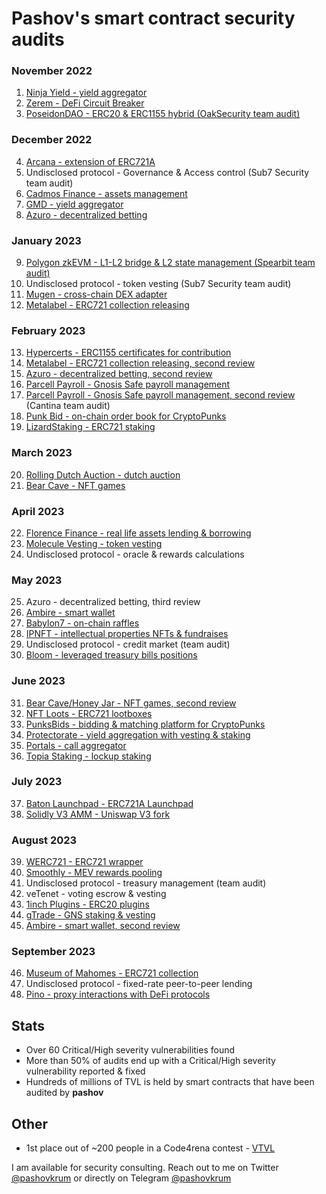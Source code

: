 # Pashov's smart contract security audits

### November 2022

1. [Ninja Yield - yield aggregator](solo/NinjaYielder-security-review.md)
2. [Zerem - DeFi Circuit Breaker](solo/Zerem-security-review.md)
3. [PoseidonDAO - ERC20 & ERC1155 hybrid (OakSecurity team audit)](https://github.com/solidified-platform/audits/blob/master/Audit%20Report%20-%20Poseidon%20DAO%20%5B09.12.2022%5D.pdf)

### December 2022

4. [Arcana - extension of ERC721A](solo/Arcana-security-review.md)
5. Undisclosed protocol - Governance & Access control (Sub7 Security team audit)
6. [Cadmos Finance - assets management](solo/CadmosFinance-security-review.md)
7. [GMD - yield aggregator](solo/GMD-security-review.md)
8. [Azuro - decentralized betting](solo/Azuro-security-review.md)

### January 2023

9. [Polygon zkEVM - L1-L2 bridge & L2 state management (Spearbit team audit)](https://github.com/0xPolygonHermez/zkevm-contracts/blob/main/audits/zkEVM-bridge-Spearbit-27-March.pdf)
10. Undisclosed protocol - token vesting (Sub7 Security team audit)
11. [Mugen - cross-chain DEX adapter](solo/Mugen-security-review.md)
12. [Metalabel - ERC721 collection releasing](solo/Metalabel-security-review.md)

### February 2023

13. [Hypercerts - ERC1155 certificates for contribution](solo/Hypercerts-security-review.md)
14. [Metalabel - ERC721 collection releasing, second review](solo/Metalabel-second-security-review.md)
15. [Azuro - decentralized betting, second review](solo/Azuro-second-security-review.md)
16. [Parcell Payroll - Gnosis Safe payroll management](solo/ParcelPayroll-security-review.md)
17. [Parcell Payroll - Gnosis Safe payroll management, second review](https://cantina.xyz/portfolio/cantina_parcel_feb2023.pdf) (Cantina team audit)
18. [Punk Bid - on-chain order book for CryptoPunks](solo/PunkBid-security-review.md)
19. [LizardStaking - ERC721 staking](solo/LizardStarking-security-review.md)

### March 2023

20. [Rolling Dutch Auction - dutch auction](solo/RollingDutchAuction-security-review.md)
21. [Bear Cave - NFT games](solo/BearCave-security-review.md)

### April 2023

22. [Florence Finance - real life assets lending & borrowing](solo/FlorenceFinance-security-review.md)
23. [Molecule Vesting - token vesting](solo/MoleculeVesting-security-review.md)
24. Undisclosed protocol - oracle & rewards calculations

### May 2023

25. Azuro - decentralized betting, third review
26. [Ambire - smart wallet](solo/Ambire-security-review.md)
27. [Babylon7 - on-chain raffles](solo/Babylon7-security-review.md)
28. [IPNFT - intellectual properties NFTs & fundraises](solo/IPNFT-security-review.md)
29. Undisclosed protocol - credit market (team audit)
30. [Bloom - leveraged treasury bills positions](solo/Bloom-security-review.md)

### June 2023

31. [Bear Cave/Honey Jar - NFT games, second review](solo/BearCave-second-security-review.md)
32. [NFT Loots - ERC721 lootboxes](solo/NFTLoots-security-review.md)
33. [PunksBids - bidding & matching platform for CryptoPunks](solo/PunksBids-security-review.md)
34. [Protectorate - yield aggregation with vesting & staking](solo/Protectorate-security-review.md)
35. [Portals - call aggregator](solo/Portals-security-review.md)
36. [Topia Staking - lockup staking](solo/TopiaStaking-security-review.md)

### July 2023

37. [Baton Launchpad - ERC721A Launchpad](solo/BatonLaunchpad-security-review.md)
38. [Solidly V3 AMM - Uniswap V3 fork](solo/SolidlyV3AMM-security-review.md)

### August 2023

39. [WERC721 - ERC721 wrapper](solo/WERC721-security-review.md)
40. [Smoothly - MEV rewards pooling](solo/Smoothly-security-review.md)
41. Undisclosed protocol - treasury management (team audit)
42. veTenet - voting escrow & vesting
43. [1inch Plugins - ERC20 plugins](solo/1inchTokenPlugins-security-review.md)
44. [gTrade - GNS staking & vesting](solo/gTrade-security-review.md)
45. [Ambire - smart wallet, second review](solo/Ambire-second-security-review.md)

### September 2023

46. [Museum of Mahomes - ERC721 collection](solo/MuseumOfMahomes-security-review.md)
47. Undisclosed protocol - fixed-rate peer-to-peer lending
48. [Pino - proxy interactions with DeFi protocols](solo/Pino-security-review.md)

## Stats

- Over 60 Critical/High severity vulnerabilities found
- More than 50% of audits end up with a Critical/High severity vulnerability reported & fixed
- Hundreds of millions of TVL is held by smart contracts that have been audited by **pashov**

## Other

- 1st place out of ~200 people in a Code4rena contest - [VTVL](https://code4rena.com/contests/2022-09-vtvl-contest)

I am available for security consulting. Reach out to me on Twitter [@pashovkrum](https://twitter.com/pashovkrum) or directly on Telegram [@pashovkrum](https://t.me/pashovkrum)
